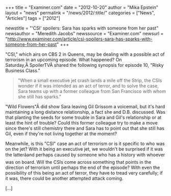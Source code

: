 +++
title = "Examiner.com"
date = "2012-10-20"
author = "Mika Epstein"
layout = "news"
permalink = "/news/2012/:title/"
categories = ["News", "Articles"]
tags = ["2012"]

newstitle = "&#8216;CSI' spoilers: Sara has sparks with someone from her past"
newsauthor = "Meredith Jacobs"
newssource = "Examiner.com"
newsurl = "http://www.examiner.com/article/csi-spoilers-sara-has-sparks-with-someone-from-her-past"
+++

"CSI," which airs on CBS 2 in Queens, may be dealing with a possible act of terrorism in an upcoming episode. What happened? On Saturday,Â SpoilerTVÂ shared the following synopsis for episode 10, "Risky Business Class."

> "When a small executive jet crash lands a mile off the Strip, the CSIs wonder if it was intended as an act of terror, and to solve the case, Sara teams up with a former colleague from San Francisco with whom she still has sparks."

"Wild Flowers"Â did show Sara leaving Gil Grissom a voicemail, but it's hard maintaining a long distance relationship, a fact she and D.B. discussed. Was that planting the seeds for some trouble in Sara and Gil's relationship or at least the hint of trouble? Could this former colleague try to make a move since there's still chemistry there and Sara has to point out that she still has Gil, even if they're not living together at the moment?

Meanwhile, is this "CSI" case an act of terrorism or is it specific to who was on the jet? With it being an executive jet, we wouldn't be surprised if it was the latterâand perhaps caused by someone who has a history with whoever was on board. Will the CSIs come across something that points in the direction of terrorism until perhaps the end of the episode? With even the possibility of this being an act of terror, they have to tread very carefully; if it was, there could be another attempted attack coming.

[...]  
